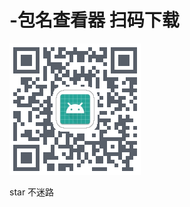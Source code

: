 # -包名查看器 扫码下载

[![LICENSE](/1608793965824_D08159D3-023B-4a54-91F6-B818D4C15960.png)](https://www.pgyer.com/app/qrcode/5Hr1)


star 不迷路


